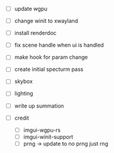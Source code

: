 - [ ] update wgpu
- [ ] change winit to xwayland
- [ ] install renderdoc
- [ ] fix scene handle when ui is handled
- [ ] make hook for param change
- [ ] create initial specturm pass


- [ ] skybox
- [ ] lighting


- [ ] write up summation
- [ ] credit 
    - [ ] imgui-wgpu-rs
    - [ ] imgui-winit-support
    - [ ] prng -> update to no prng just rng
